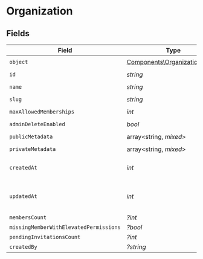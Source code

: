 # Organization


## Fields

| Field                                                                          | Type                                                                           | Required                                                                       | Description                                                                    |
| ------------------------------------------------------------------------------ | ------------------------------------------------------------------------------ | ------------------------------------------------------------------------------ | ------------------------------------------------------------------------------ |
| `object`                                                                       | [Components\OrganizationObject](../../Models/Components/OrganizationObject.md) | :heavy_check_mark:                                                             | N/A                                                                            |
| `id`                                                                           | *string*                                                                       | :heavy_check_mark:                                                             | N/A                                                                            |
| `name`                                                                         | *string*                                                                       | :heavy_check_mark:                                                             | N/A                                                                            |
| `slug`                                                                         | *string*                                                                       | :heavy_check_mark:                                                             | N/A                                                                            |
| `maxAllowedMemberships`                                                        | *int*                                                                          | :heavy_check_mark:                                                             | N/A                                                                            |
| `adminDeleteEnabled`                                                           | *bool*                                                                         | :heavy_check_mark:                                                             | N/A                                                                            |
| `publicMetadata`                                                               | array<string, *mixed*>                                                         | :heavy_check_mark:                                                             | N/A                                                                            |
| `privateMetadata`                                                              | array<string, *mixed*>                                                         | :heavy_check_mark:                                                             | N/A                                                                            |
| `createdAt`                                                                    | *int*                                                                          | :heavy_check_mark:                                                             | Unix timestamp of creation.<br/>                                               |
| `updatedAt`                                                                    | *int*                                                                          | :heavy_check_mark:                                                             | Unix timestamp of last update.<br/>                                            |
| `membersCount`                                                                 | *?int*                                                                         | :heavy_minus_sign:                                                             | N/A                                                                            |
| `missingMemberWithElevatedPermissions`                                         | *?bool*                                                                        | :heavy_minus_sign:                                                             | N/A                                                                            |
| `pendingInvitationsCount`                                                      | *?int*                                                                         | :heavy_minus_sign:                                                             | N/A                                                                            |
| `createdBy`                                                                    | *?string*                                                                      | :heavy_minus_sign:                                                             | N/A                                                                            |